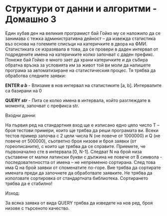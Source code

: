 # Структури от данни и алгоритми - Домашно 3

Един хубав ден на великия програмист бай Гойко му се наложило да се
занимава с тежка административна дейност – да извежда статистика въз основа на
големите списъци на катеричките в двора на ФМИ. Статистиката се изразявала в това,
да се провери в даден интервал от подредените имена на катеричките колко започват с
даден префикс. Понеже бай Гойко е много зает да храни катеричките и да събира
обратна връзка за условията им за живот той ви моли да напишете програма за
автоматизиране на статистическия процес. Тя трябва да обработва следните заявки:

**ENTER _a_ _b_**  - Влизаме в нов интервал на статистиките [a, b]. Интервалите са базирани на 0

**QUERY _str_** - Пита се колко имена в интервала, който разглеждате в момента, започват с префикса str.

Входни данни:

На първия ред на стандартния вход ще е изписано едно цяло число Т – броя тестови
примери, които ще трябва да реши програмата ви. Всеки тестов пример започва с 2
цели числа N (не повече от 1000000) и Q (не повече от 500000), съответно броя низове и
броя заявки (от гореописаните), с които ще трябва да се справите. Приемете, че
първоначално сте в интервала [0, N-1]. Следват N на брой низа съставени от малки
латински букви с дължина не повече от 8 символа - последователността от имена – не
непременно сортирана. След това има Q на брой заявки от споменатите по-горе. Вие
трябва да сортирате имената преди да започнете да обработвате заявките. Не трябва да
използвате сортировка от стандартната библиотека. Сортирането трябва да е стабилно!

Изход:

За всяка заявка от вида QUERY трябва да изведете на нов ред, броя низове с търсеното качество.
